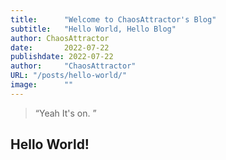 ```yaml
---
title:      "Welcome to ChaosAttractor's Blog"
subtitle:   "Hello World, Hello Blog"
author: ChaosAttractor
date:       2022-07-22
publishdate: 2022-07-22
author:     "ChaosAttractor"
URL: "/posts/hello-world/"
image:      ""
---
```


> “Yeah It's on. ”


## Hello World!

